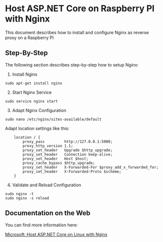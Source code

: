 # Host ASP.NET Core on Raspberry PI with Nginx

This document describes how to install and configure Nginx as reverse proxy on a Raspberry PI

## Step-By-Step
The following section describes step-by-step how to setup Nginx:

1. Install Nginx
```
sudo apt-get install nginx
```

2. Start Nginx Service
```
sudo service nginx start
```

3. Adapt Nginx Configuration
```
sudo nano /etc/nginx/sites-available/default
```
Adapt location settings like this:
```
    location / {
        proxy_pass         http://127.0.0.1:5000;
        proxy_http_version 1.1;
        proxy_set_header   Upgrade $http_upgrade;
        proxy_set_header   Connection keep-alive;
        proxy_set_header   Host $host;
        proxy_cache_bypass $http_upgrade;
        proxy_set_header   X-Forwarded-For $proxy_add_x_forwarded_for;
        proxy_set_header   X-Forwarded-Proto $scheme;
    }
```
4. Validate and Reload Configuration
```
sudo nginx -t
sudo nginx -s reload
```

## Documentation on the Web
You can find more information here:

[Microsoft: Host ASP.NET Core on Linux with Nginx](https://docs.microsoft.com/en-us/aspnet/core/host-and-deploy/linux-nginx?view=aspnetcore-5.0)
